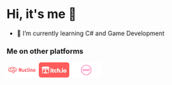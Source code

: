 



# Hi, it's me 👋

<!-- <img src="https://github.com/ts-vadim.png" width="150px"></img> -->

<!-- - :smile: I’m currently working on a 2D game inspired by Pac-Man :blush: -->
- :cactus: I’m currently learning C# and Game Development

### Me on other platforms
<p float="left">
  <!-- <a href="https://app.nuclino.com/NightTimeCoding/Angry-Pacman"> -->
    <img src="https://github.com/ts-vadim/ts-vadim/blob/main/images/nuclino-logo.png" width="70px">
    </img>
  <!-- <a/> -->
  <!-- <a href="https://ts-vadim.itch.io/"> -->
    <img src="https://github.com/ts-vadim/ts-vadim/blob/main/images/itchio-logo.png" width="70px">
    </img>
  <!-- <a/> -->
  <!-- <a href="https://osu.ppy.sh/users/22827391"> -->
    <img src="https://github.com/ts-vadim/ts-vadim/blob/main/images/osu-logo.png" width="70px">
    </img>
  <!-- <a/> -->
</p>


